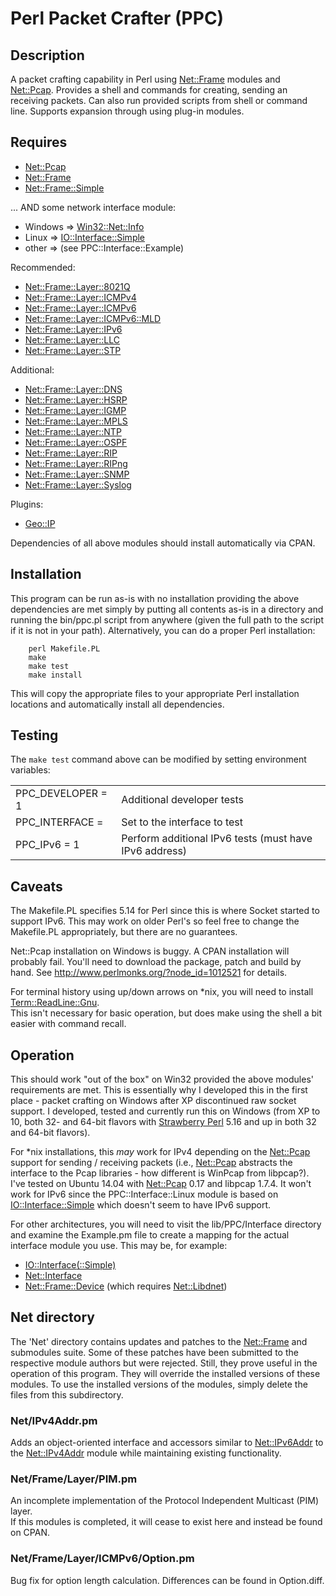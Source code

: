# Perl Packet Crafter (PPC)

## Description

A packet crafting capability in Perl using [Net\::Frame](https://metacpan.org/pod/Net::Frame)
modules and [Net\::Pcap](https://metacpan.org/pod/Net::Pcap).  Provides a 
shell and commands for creating, sending an receiving packets.  Can also 
run provided scripts from shell or command line.  Supports expansion 
through using plug-in modules.

## Requires

+ [Net\::Pcap](https://metacpan.org/pod/Net::Pcap)
+ [Net\::Frame](https://metacpan.org/pod/Net::Frame)
+ [Net\::Frame\::Simple](https://metacpan.org/pod/Net::Frame::Simple)

... AND some network interface module:

+ Windows => [Win32\::Net\::Info](https://metacpan.org/pod/Win32::Net::Info)
+ Linux   => [IO\::Interface\::Simple](https://metacpan.org/pod/IO::Interface::Simple)
+ other   => (see PPC\::Interface\::Example)

Recommended:

+ [Net\::Frame\::Layer\::8021Q](https://metacpan.org/pod/Net::Frame::Layer::8021Q)
+ [Net\::Frame\::Layer\::ICMPv4](https://metacpan.org/pod/Net::Frame::Layer::ICMPv4)
+ [Net\::Frame\::Layer\::ICMPv6](https://metacpan.org/pod/Net::Frame::Layer::ICMPv6)
+ [Net\::Frame\::Layer\::ICMPv6\::MLD](https://metacpan.org/pod/Net::Frame::Layer::ICMPv6::MLD)
+ [Net\::Frame\::Layer\::IPv6](https://metacpan.org/pod/Net::Frame::Layer::IPv6)
+ [Net\::Frame\::Layer\::LLC](https://metacpan.org/pod/Net::Frame::Layer::LLC)
+ [Net\::Frame\::Layer\::STP](https://metacpan.org/pod/Net::Frame::Layer::STP)

Additional:

+ [Net\::Frame\::Layer\::DNS](https://metacpan.org/pod/Net::Frame::Layer::DNS)
+ [Net\::Frame\::Layer\::HSRP](https://metacpan.org/pod/Net::Frame::Layer::HSRP)
+ [Net\::Frame\::Layer\::IGMP](https://metacpan.org/pod/Net::Frame::Layer::IGMP)
+ [Net\::Frame\::Layer\::MPLS](https://metacpan.org/pod/Net::Frame::Layer::MPLS)
+ [Net\::Frame\::Layer\::NTP](https://metacpan.org/pod/Net::Frame::Layer::NTP)
+ [Net\::Frame\::Layer\::OSPF](https://metacpan.org/pod/Net::Frame::Layer::OSPF)
+ [Net\::Frame\::Layer\::RIP](https://metacpan.org/pod/Net::Frame::Layer::RIP)
+ [Net\::Frame\::Layer\::RIPng](https://metacpan.org/pod/Net::Frame::Layer::RIPng)
+ [Net\::Frame\::Layer\::SNMP](https://metacpan.org/pod/Net::Frame::Layer::SNMP)
+ [Net\::Frame\::Layer\::Syslog](https://metacpan.org/pod/Net::Frame::Layer::Syslog)

Plugins:

+ [Geo\::IP](https://metacpan.org/pod/Geo::IP)

Dependencies of all above modules should install automatically via CPAN.

## Installation

This program can be run as-is with no installation providing the above 
dependencies are met simply by putting all contents as-is in a directory 
and running the bin/ppc.pl script from anywhere (given the full path to 
the script if it is not in your path).  Alternatively, you can do a 
proper Perl installation:

```
    perl Makefile.PL
    make
    make test
    make install
```

This will copy the appropriate files to your appropriate Perl installation 
locations and automatically install all dependencies.

## Testing

The `make test` command above can be modified by setting environment 
variables:

| | |
|-|-|
| PPC_DEVELOPER = 1    | Additional developer tests |
| PPC_INTERFACE = <if> | Set to the interface to test |
| PPC_IPv6 = 1         | Perform additional IPv6 tests (must have IPv6 address) |

## Caveats

The Makefile.PL specifies 5.14 for Perl since this is where Socket started 
to support IPv6.  This may work on older Perl's so feel free to change the 
Makefile.PL appropriately, but there are no guarantees.

Net\::Pcap installation on Windows is buggy.  A CPAN installation will 
probably fail.  You'll need to download the package, patch and build by 
hand.  See http://www.perlmonks.org/?node_id=1012521 for details.

For terminal history using up/down arrows on *nix, you will need to install 
[Term\::ReadLine\::Gnu](https://metacpan.org/pod/Term::ReadLine\::Gnu).  
This isn't necessary for basic operation, but does make using the shell 
a bit easier with command recall.

## Operation

This should work "out of the box" on Win32 provided the above modules' 
requirements are met.  This is essentially why I developed this in the 
first place - packet crafting on Windows after XP discontinued raw socket 
support.  I developed, tested and currently run this on Windows (from XP to 
10, both 32- and 64-bit flavors with [Strawberry Perl](http://strawberryperl.com/) 
5.16 and up in both 32 and 64-bit flavors).

For *nix installations, this *may* work for IPv4 depending on the [Net\::Pcap](https://metacpan.org/pod/Net::Pcap)
support for sending / receiving packets (i.e., [Net\::Pcap](https://metacpan.org/pod/Net::Pcap) 
abstracts the interface to the Pcap libraries - how different is WinPcap from libpcap?).  
I've tested on Ubuntu 14.04 with [Net\::Pcap](https://metacpan.org/pod/Net::Pcap) 
0.17 and libpcap 1.7.4.  It won't work for IPv6 since the 
PPC\::Interface\::Linux module is based on 
[IO\::Interface\::Simple](https://metacpan.org/pod/IO::Interface::Simple) 
which doesn't seem to have IPv6 support.

For other architectures, you will need to visit the lib/PPC/Interface 
directory and examine the Example.pm file to create a mapping for the 
actual interface module you use.  This may be, for example:

+ [IO\::Interface](https://metacpan.org/pod/IO::Interface)[(\::Simple)](https://metacpan.org/pod/IO::Interface::Simple)
+ [Net\::Interface](https://metacpan.org/pod/Net::Interface)
+ [Net\::Frame\::Device](https://metacpan.org/pod/Net::Frame::Device) (which requires [Net\::Libdnet](https://metacpan.org/pod/Net::Libdnet))

## Net directory

The 'Net' directory contains updates and patches to the 
[Net\::Frame](https://metacpan.org/pod/Net::Frame) 
and submodules suite.  Some of these patches have been submitted to the 
respective module authors but were rejected.  Still, they prove useful in 
the operation of this program.  They will override the installed versions 
of these modules.  To use the installed versions of the modules, simply 
delete the files from this subdirectory.


### Net/IPv4Addr.pm

Adds an object-oriented interface and accessors similar to 
[Net\::IPv6Addr](https://metacpan.org/pod/Net::IPv6Addr) 
to the [Net\::IPv4Addr](https://metacpan.org/pod/Net::IPv4Addr) module while 
maintaining existing functionality.


### Net/Frame/Layer/PIM.pm

An incomplete implementation of the Protocol Independent Multicast (PIM) layer.  
If this modules is completed, it will cease to exist here and instead be found 
on CPAN.


### Net/Frame/Layer/ICMPv6/Option.pm

Bug fix for option length calculation.  Differences can be found in 
Option.diff.

